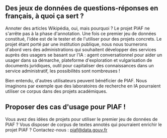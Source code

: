 ## Des jeux de données de questions-réponses en français, à quoi ça sert ?

Annoter des articles Wikipédia, oui, mais pourquoi ? Le projet PIAF ne s'arrête pas à la phase d'annotation. Une fois ce premier jeu de données constitué, l'idée est de le tester et de l'utiliser pour des projets concrets. Le projet étant porté par une institution publique, nous nous tournerons d'abord vers des administrations qui souhaitent développer des services auprès des usagers se basant sur l'IA : agent conversationnel pour aider un usager dans sa démarche, plateforme d'exploration et vulgarisation de documents juridiques, outil pour capitaliser des connaissances dans un service administratif, les possibilités sont nombreuses !

Bien entendu, d'autres utilisateurs peuvent bénéficier de PIAF. Nous imaginons par exemple que des laboratoires de recherche en IA pourraient utiliser ce corpus dans des projets académiques.

## Proposer des cas d'usage pour PIAF !

Vous avez des idées de projets pour utiliser le premier jeu de données de PIAF ? Vous disposer de corpus de textes annotés qui pourraient enrichir le projet PIAF ? Contactez-nous : [piaf@data.gouv.fr](mailto:piaf@data.gouv.fr)